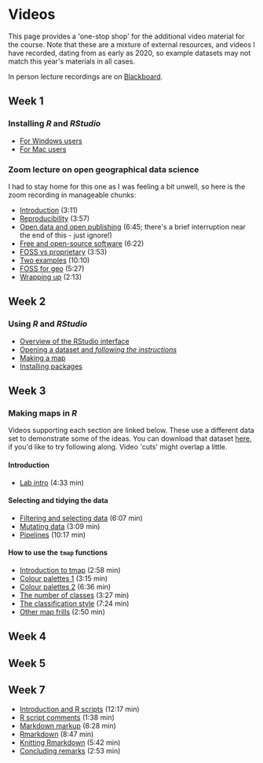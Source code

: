 # Videos
This page provides a 'one-stop shop' for the additional video material for the course. Note that these are a mixture of external resources, and videos I have recorded, dating from as early as 2020, so example datasets may not match this year's materials in all cases.

In person lecture recordings are on [Blackboard](https://blackboard.vuw.ac.nz "VUW Blackboard").

## Week 1
### Installing _R_ and _RStudio_
+ [For Windows users](https://www.youtube.com/watch?v=gx7A7C_wdyE)
+ [For Mac users](https://www.youtube.com/watch?v=by5HyJX6H1I)

### Zoom lecture on open geographical data science
I had to stay home for this one as I was feeling a bit unwell, so here is the zoom recording in manageable chunks:
+ [Introduction](https://southosullivan.com/geog315/video/lecture-on-open/geog315-01-2021-1.mp4) (3:11)
+ [Reproducibility](https://southosullivan.com/geog315/video/lecture-on-open/geog315-01-2021-2.mp4) (3:57)
+ [Open data and open publishing](https://southosullivan.com/geog315/video/lecture-on-open/geog315-01-2021-3.mp4) (6:45; there's a brief interruption near the end of this - just ignore!)
+ [Free and open-source software](https://southosullivan.com/geog315/video/lecture-on-open/geog315-01-2021-4.mp4) (6:22)
+ [FOSS vs proprietary](https://southosullivan.com/geog315/video/lecture-on-open/geog315-01-2021-5.mp4) (3:53)
+ [Two examples](https://southosullivan.com/geog315/video/lecture-on-open/geog315-01-2021-6.mp4) (10:10)
+ [FOSS for geo](https://southosullivan.com/geog315/video/lecture-on-open/geog315-01-2021-7.mp4) (5:27)
+ [Wrapping up](https://southosullivan.com/geog315/video/lecture-on-open/geog315-01-2021-8.mp4) (2:13)

## Week 2
### Using *R* and *RStudio*
+ [Overview of the RStudio interface](https://southosullivan.com/geog315/video/week-02-lab/geog315-week02-01-r-intro-overview-of-interface.mp4)
+ [Opening a dataset and *following the instructions*](https://southosullivan.com/geog315/video/week-02-lab/geog315-week02-02-r-intro-read-the-instructions.mp4)
+ [Making a map](https://southosullivan.com/geog315/video/week-02-lab/geog315-week02-03-r-intro-make-a-map.mp4)
+ [Installing packages](https://southosullivan.com/geog315/video/week-02-lab/geog315-week02-04-r-intro-installing-packages.mp4)

## Week 3
### Making maps in *R*
Videos supporting each section are linked below. These use a different data set to demonstrate some of the ideas. You can download that dataset [here](/labs/week-03/ak-region-ethnicity.gpkg?raw=true), if you'd like to try following along. Video 'cuts' might overlap a little.

#### Introduction
+ [Lab intro](https://southosullivan.com/geog315/video/week-03-lab/geog315-week03-01-making-maps-intro.mp4) (4:33 min)

#### Selecting and tidying the data
+ [Filtering and selecting data](https://southosullivan.com/geog315/video/week-03-lab/geog315-week03-02-making-maps-filter-and-select.mp4) (6:07 min)
+ [Mutating data](https://southosullivan.com/geog315/video/week-03-lab/geog315-week03-03-making-maps-mutate.mp4) (3:09 min)
+ [Pipelines](https://southosullivan.com/geog315/video/week-03-lab/geog315-week03-04-making-maps-tidy-pipelines.mp4) (10:17 min)

#### How to use the `tmap` functions
+ [Introduction to tmap](https://southosullivan.com/geog315/video/week-03-lab/geog315-week03-05-making-maps-tmap-intro.mp4) (2:58 min)
+ [Colour palettes 1](https://southosullivan.com/geog315/video/week-03-lab/geog315-week03-06-making-maps-tmap-palettes-1.mp4) (3:15 min)
+ [Colour palettes 2](https://southosullivan.com/geog315/video/week-03-lab/geog315-week03-07-making-maps-tmap-palettes-2.mp4) (6:36 min)
+ [The number of classes](https://southosullivan.com/geog315/video/week-03-lab/geog315-week03-08-making-maps-tmap-number-of-classes.mp4) (3:27 min)
+ [The classification style](https://southosullivan.com/geog315/video/week-03-lab/geog315-week03-09-making-maps-tmap-classification-styles.mp4) (7:24 min)
+ [Other map frills](https://southosullivan.com/geog315/video/week-03-lab/geog315-week03-10-making-maps-tmap-frills.mp4) (2:50 min)

## Week 4

## Week 5

## Week 7
+ [Introduction and R scripts](https://southosullivan.com/geog315/video/week-07-lab/geog315-week07-01-intro-and-R-scripts.mp4) (12:17 min)
+ [R script comments](https://southosullivan.com/geog315/video/week-07-lab/geog315-week07-02-R-script-comments.mp4) (1:38 min)
+ [Markdown markup](https://southosullivan.com/geog315/video/week-07-lab/geog315-week07-03-markdown.mp4) (8:28 min)
+ [Rmarkdown](https://southosullivan.com/geog315/video/week-07-lab/geog315-week07-04-rmarkdown.mp4) (8:47 min)
+ [Knitting Rmarkdown](https://southosullivan.com/geog315/video/week-07-lab/geog315-week07-05-knitting-rmarkdown.mp4) (5:42 min)
+ [Concluding remarks](https://southosullivan.com/geog315/video/week-07-lab/geog315-week07-06-wrapup.mp4) (2:53 min)
